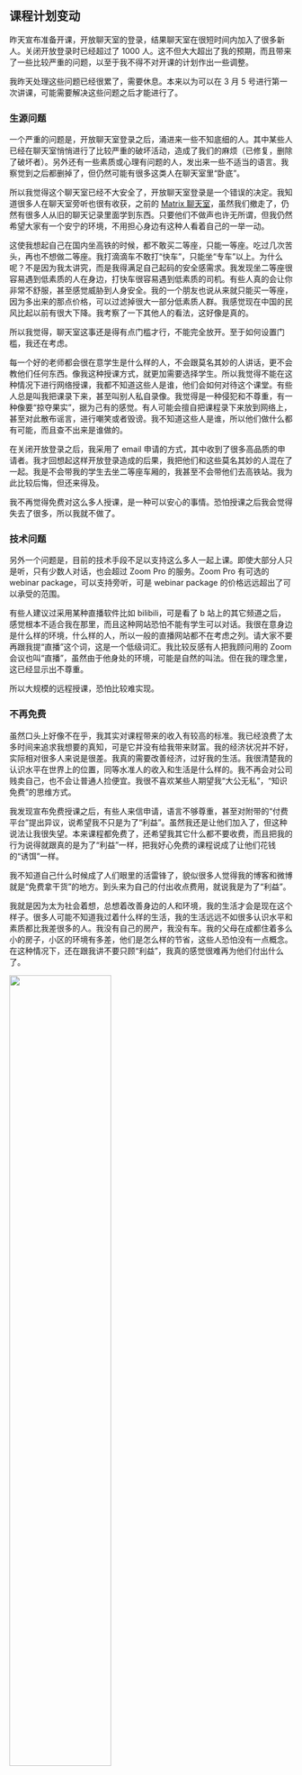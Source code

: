 <div class="inner">
<h2>课程计划变动</h2>
<p>昨天宣布准备开课，开放聊天室的登录，结果聊天室在很短时间内加入了很多新人。关闭开放登录时已经超过了 1000 人。这不但大大超出了我的预期，而且带来了一些比较严重的问题，以至于我不得不对开课的计划作出一些调整。</p>
<p>我昨天处理这些问题已经很累了，需要休息。本来以为可以在 3 月 5 号进行第一次讲课，可能需要解决这些问题之后才能进行了。</p>
<h3 id="生源问题">生源问题</h3>
<p>一个严重的问题是，开放聊天室登录之后，涌进来一些不知底细的人。其中某些人已经在聊天室悄悄进行了比较严重的破坏活动，造成了我们的麻烦（已修复，删除了破坏者）。另外还有一些素质或心理有问题的人，发出来一些不适当的语言。我察觉到之后都删掉了，但仍然可能有很多这类人在聊天室里“卧底”。</p>
<p>所以我觉得这个聊天室已经不大安全了，开放聊天室登录是一个错误的决定。我知道很多人在聊天室旁听也很有收获，之前的 <a href="https://matrix.to/#/!lRfnYIjswOKuvGDTen:matrix.org">Matrix 聊天室</a>，虽然我们撤走了，仍然有很多人从旧的聊天记录里面学到东西。只要他们不做声也许无所谓，但我仍然希望大家有一个安宁的环境，不用担心身边有这种人看着自己的一举一动。</p>
<p>这使我想起自己在国内坐高铁的时候，都不敢买二等座，只能一等座。吃过几次苦头，再也不想做二等座。我打滴滴车不敢打“快车”，只能坐“专车”以上。为什么呢？不是因为我太讲究，而是我得满足自己起码的安全感需求。我发现坐二等座很容易遇到低素质的人在身边，打快车很容易遇到低素质的司机。有些人真的会让你非常不舒服，甚至感觉威胁到人身安全。我的一个朋友也说从来就只能买一等座，因为多出来的那点价格，可以过滤掉很大一部分低素质人群。我感觉现在中国的民风比起以前有很大下降。我考察了一下其他人的看法，这好像是真的。</p>
<p>所以我觉得，聊天室这事还是得有点门槛才行，不能完全放开。至于如何设置门槛，我还在考虑。</p>
<p>每一个好的老师都会很在意学生是什么样的人，不会跟莫名其妙的人讲话，更不会教他们任何东西。像我这种授课方式，就更加需要选择学生。所以我觉得不能在这种情况下进行网络授课，我都不知道这些人是谁，他们会如何对待这个课堂。有些人总是叫我把课录下来，甚至叫别人私自录像。我觉得是一种侵犯和不尊重，有一种像要“掠夺果实”，据为己有的感觉。有人可能会擅自把课程录下来放到网络上，甚至对此散布谣言，进行嘲笑或者毁谤。我不知道这些人是谁，所以他们做什么都有可能，而且查不出来是谁做的。</p>
<p>在关闭开放登录之后，我采用了 email 申请的方式，其中收到了很多高品质的申请者。我才回想起这样开放登录造成的后果，我把他们和这些莫名其妙的人混在了一起。我是不会带我的学生去坐二等座车厢的，我甚至不会带他们去高铁站。我为此比较后悔，但还来得及。</p>
<p>我不再觉得免费对这么多人授课，是一种可以安心的事情。恐怕授课之后我会觉得失去了很多，所以我就不做了。</p>
<h3 id="技术问题">技术问题</h3>
<p>另外一个问题是，目前的技术手段不足以支持这么多人一起上课。即使大部分人只是听，只有少数人对话，也会超过 Zoom Pro 的服务。Zoom Pro 有可选的 webinar package，可以支持旁听，可是 webinar package 的价格远远超出了可以承受的范围。</p>
<p>有些人建议过采用某种直播软件比如 bilibili，可是看了 b 站上的其它频道之后，感觉根本不适合我在那里，而且这种网站恐怕不能有学生可以对话。我很在意身边是什么样的环境，什么样的人，所以一般的直播网站都不在考虑之列。请大家不要再跟我提“直播”这个词，这是一个低级词汇。我比较反感有人把我顾问用的 Zoom 会议也叫“直播”，虽然由于他身处的环境，可能是自然的叫法。但在我的理念里，这已经显示出不尊重。</p>
<p>所以大规模的远程授课，恐怕比较难实现。</p>
<h3 id="不再免费">不再免费</h3>
<p>虽然口头上好像不在乎，我其实对课程带来的收入有较高的标准。我已经浪费了太多时间来追求我想要的真知，可是它并没有给我带来财富。我的经济状况并不好，实际相对很多人来说是很差。我真的需要改善经济，过好我的生活。我很清楚我的认识水平在世界上的位置，同等水准人的收入和生活是什么样的。我不再会对公司贱卖自己，也不会让普通人捡便宜。我很不喜欢某些人期望我“大公无私”，“知识免费”的思维方式。</p>
<p>我发现宣布免费授课之后，有些人来信申请，语言不够尊重，甚至对附带的“付费平台”提出异议，说希望我不只是为了“利益”。虽然我还是让他们加入了，但这种说法让我很失望。本来课程都免费了，还希望我其它什么都不要收费，而且把我的行为说得就跟真的是为了“利益”一样，把我好心免费的课程说成了让他们花钱的“诱饵”一样。</p>
<p>我不知道自己什么时候成了人们眼里的活雷锋了，貌似很多人觉得我的博客和微博就是“免费拿干货”的地方。到头来为自己的付出收点费用，就说我是为了“利益”。</p>
<p>我就是因为太为社会着想，总想着改善身边的人和环境，我的生活才会是现在这个样子。很多人可能不知道我过着什么样的生活，我的生活远远不如很多认识水平和素质都比我差很多的人。我没有自己的房产，我没有车。我的父母在成都住着多么小的房子，小区的环境有多差，他们是怎么样的节省，这些人恐怕没有一点概念。在这种情况下，还在跟我讲不要只顾“利益”，我真的感觉很难再为他们付出什么了。</p>
<p><img src="https://www.yinwang.org/images/broken-glass.jpg" width="60%" /></p>
<p>这就是我父母住的成都某小区楼门口的顶棚。玻璃顶棚碎成这样，业主们闹了两年还不修。我的父母为国家的教育事业辛苦劳作了一辈子，只有这么一个超级小的房子，卧室都只有一间，进去都转不过身来。我过年回家都没有房间可以住，父母会坚持让我住卧室，他们自己睡沙发。后来我觉得他们太可怜了，后来回家就不听他们阻拦，坚持去外面住酒店了。</p>
<p>你能想象这种心情吗，自己的父母每天走过破破的楼道，还要从这摇摇欲坠的玻璃下面走过！楼里的三部电梯坏了两部，业主们闹了几个月，才修了其中一部，还有一部一直不修。物业为了赚外快，还做出其它一系列损害业主利益的事情。业主们拉了一个群，经常跟打仗似的在里面谈论这些事情。这才叫一心为了“利益”。</p>
<p>中国所谓“尊师重教”，结果人民教师就是这种待遇。</p>
<p>很多人都不明白什么叫做“合理的回报”，仿佛别人一收钱就是错的，其实不想付钱才是错的，是不尊重。如果我有喜欢的书，就算它是放在网上免费，后来出来内容一模一样的纸质版本，我照样会去买，因为我知道作者应该得到回报。</p>
<p>Dan Friedman 送了我好几本书：『The Little Schemer』，『The Little Prover』，『The Little Typer』。我总是会后来再去买一本。如果他给我的是老版本，我就买新版，如果他给我打印版，我就买正式版，如果他给我正式版，我就买 Kindle 版。我买书的钱还不如他 FedEx 寄到中国的邮费，可是我仍然会买来放在那里。</p>
<p>我工作这么多年了，居然没有钱给他们换一个好一点的房子，好一点的小区。我领了工资给父母一部分，可是他们都舍不得花，说给我存下来，免得以后出什么问题备用。我在美国读书的几年，父母自己出钱买了这个房子，省吃俭用，都成了房奴性格，连我给他们买的垃圾袋都舍不得用。买的时候还没建好，效果图画的很美好，结果没多久小区就破的不成样子。</p>
<p>你们知道“无私付出”的后果吗？我就是太不讲利益了，什么都让着别人，为大家好，免费分享，所以我都快被这个社会榨干了。我不知道要如何给我的父母养老，真的，我是一个不孝子。这就是我的现实，不仅被资本家压榨，被有心机的人算计，而且被这些叫我“不要为了利益”的人从心理上压榨。</p>
<p>通货膨胀不停进行，房价涨的比天高。上海的房子要么就是破得吓人，要么稍微可以接受的，都是一万五以上的租金，上千万的房价。就不用想买房的事了。没有自己的房子就没有舒服的家具，我的沙发都坐出坑来了，却因为是房东的东西不好换掉。吃的也贵了好多，吃个饭都得考虑下价钱了。</p>
<p>真的不知道未来会如何，我还有多少年可以拿来浪费，我的父母什么时候才能舒服的养老？现在家里还多了一只猫，跟我父母挤在一起相依为命，我都后悔把他带回来了。我在外面漂泊，也不方便接他过来一起住。</p>
<p>在国外的时候太多人说中国好，中国富起来了！各种美好的朋友圈，跟我说“回来吧，看我回来多开心！” 结果我回来没多久，他们就跑回美国去了。所以我把中国想的太美好，现实却是比十年前还不如。那些人发朋友圈，只挑最好的地方拍，旁边往往是乌七八糟，质量很差的建筑。这不像是一个我可以安居乐业的国家。</p>
<p>最近开发的顾问服务，由于考虑到照顾很多人的收入水平，采用了按收入定价的方式。结果好些人来申请都在哭穷，说收入只有一万出头，各种负担，父母养老，房租又贵，只能给这么点。所以我觉得这些为大家考虑根本就是错误的方式。现在的顾问服务方式已经改了，不再按照申请者的收入水平，而是采用按固定价格和时长的方式。</p>
<p>别误会了，我说这些不是为了让别人觉得我可怜，所以来“赞助”我。我说这些只是告诉大家，适当收费是完全正当的，让他们看明白谁是“为了利益”。我也没有像某些人说的，因为少数不友好的人而“连累”大家，让大家来为他们买单，我早就觉得应该对某些东西实行收费了，不仅是一种门槛，而且是合理的回报。</p>
<p>我不需要别人的同情来为我付钱，人们本来就应该为自己需要的，物有所值的东西付钱。世界上有太多的骗局，你给了钱，他不给你应有的质量，而真正提供品质的人由于谦让而得不到回报，所以我们的社会才会如此没落。只有给予他们回报，创造它们的人才能继续为大家提供高品质的东西，社会才能繁荣进步。</p>
<p>很多支持我的人早就劝我收费了，给我出各种点子。各种付费平台也找过我，邀请我入驻加盟，各种利诱，我都没有考虑。不是因为我想做出一副大公无私的样子（我当然想获得回报），而是因为它们要么品位低俗，吹嘘浮夸，要么让我觉得是一种利用。我很容易看破人的虚伪，我只喜欢跟我同等品质的，正直的人在一起，我不会帮助低俗虚伪的人。所以考虑了好几种方案，最后都没采用。是我不好，我懒，懒得找办法来收费，结果害苦了我自己，还连累大家。要是我早点收费，我应该会为大家做出更多更好的精品。</p>
<h3 id="新的授课计划">新的授课计划</h3>
<p>为了改善自己和家庭的生活，支持自己的事业，我觉得确实应该对参加课程的人进行一定的收费。我觉得是“免费”和“大方”造成了这种有失尊严，危害自己的局面，所以我在考虑给课程定一个价格。我很清楚外面的培训班都在收什么样的费用，所以我的课程不应该比它们便宜。我希望申请者有如下的期望，免得浪费自己写申请的时间：</p>
<ol>
<li>为了教学质量，课程会限制人数。根据我的顾问讨论会经验，人数超过 20 个的时候，就已经有挺多人不出声了，没能吸收到营养。所以课堂不应该超过 20 人，理想的人数大概是 6~7 人。</li>
<li>课程的内容仍然是“苏格拉底方式”。当然我会准备一些 slides，我知道一个人要怎么开始，朝什么方向前进比较好。一个短期课程显然无法讲授所有内容，这个课程是一个开端。我希望大家有合理的期望值。</li>
<li>根据报名者的水平不同，应该有不同级别的班，而不是全都混在一起。比如要是我把完全的初学者和博士毕业的人放在一起，从头开始讲，恐怕两者都很难得到自己需要的启发。另外还有国外的申请者，根据时差可能一起分在不同的班。</li>
<li>授课的次数大概是一个星期两次，总共 8~10 次课。中间会有讨论时间。</li>
<li>我对每一堂课的总收入会有一定的期望，会以此来计算每个人的费用。课程的收费至少应该在每个人 1 万人民币以上（未定）。我了解一些最普通的编程培训班（网络授课，不发证书的）都在这个价格之上，所以课程收费不应该低于他们的标准。我希望大家有合适的期望值，不要到时候讨价还价，讲各种条件或者哭穷。</li>
</ol>
<p>如果你能接受这种方式，那么可以来 <a href="mailto:yinwang.advising@gmail.com">email</a> 申请，标题为『申请加入新的授课计划』。我不再要求 email 的格式，但会根据对 email 的气质感受来决定是否考虑申请，所以请你们自己注意书写风格。我会优先选择关注了解我比较久，尊敬我的人，免得到时候不信任我。如果你刚听说我，最好不要申请，多方面了解一下再决定。</p>
<p>如果你已经写了申请，可以补充需要的材料（特别是简历）。我会根据申请者的背景择优录取。为了课堂气氛的融洽，所有人要经过面试之后才能开始。如果中途发现有性格不合适的人，我会劝其退出，并且按比例退回学费。</p>
<p>由于我需要做很多准备和考虑，所以提交申请之后请耐心等待。</p>
</div>
<!--
<div class="ad-banner" style="margin-top: 5px">
<script async src="//pagead2.googlesyndication.com/pagead/js/adsbygoogle.js"></script>
<ins class="adsbygoogle"
                    style="display:inline-block;width:100%;height:90px"
                    data-ad-client="ca-pub-1331524016319584"
                    data-ad-slot="6657867155"></ins>
<script>(adsbygoogle = window.adsbygoogle || []).push({});</script>
</div>
<script data-ad-client="ca-pub-1331524016319584" async
            src="https://pagead2.googlesyndication.com/pagead/js/adsbygoogle.js">
</script>
        -->
    
